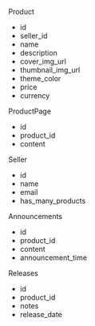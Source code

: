 Product
- id
- seller_id
- name
- description
- cover_img_url
- thumbnail_img_url
- theme_color
- price
- currency

ProductPage
- id
- product_id
- content

Seller
- id
- name
- email
- has_many_products

Announcements
- id
- product_id
- content
- announcement_time

Releases
- id
- product_id
- notes
- release_date
